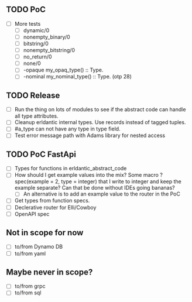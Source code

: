 ## TODO PoC
  - [ ] More tests
    - [ ] dynamic/0
    - [ ] nonempty_binary/0
    - [ ] bitstring/0
    - [ ] nonempty_bitstring/0
    - [ ] no_return/0
    - [ ] none/0
    - [ ] -opaque my_opaq_type() :: Type.
    - [ ] -nominal my_nominal_type() :: Type. (otp 28)

## TODO Release
- [ ] Run the thing on lots of modules to see if the abstract code can handle all type attributes.
- [ ] Cleanup erldantic internal types. Use records instead of tagged tuples.
- [ ] #a_type can not have any type in type field.
- [ ] Test error message path with Adams library for nested access

## TODO PoC FastApi
- [ ] Types for functions in erldantic_abstract_code
- [ ] How should I get example values into the mix? Some macro ?spec(example = 2, type = integer) that I write to integer and keep the example separate? Can that be done without IDEs going bananas?
  - [ ] An alternative is to add an example value to the router in the PoC
- [ ] Get types from function specs.
- [ ] Declerative router for Elli/Cowboy
- [ ] OpenAPI spec

## Not in scope for now
- [ ] to/from Dynamo DB
- [ ] to/from yaml

## Maybe never in scope?
- [ ] to/from grpc
- [ ] to/from sql
